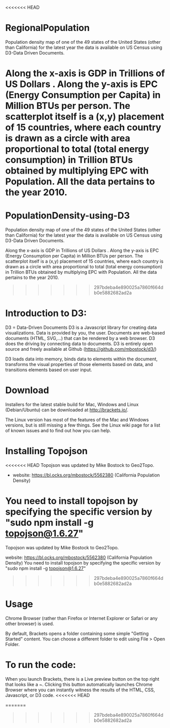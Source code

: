 <<<<<<< HEAD
# RegionalPopulation

Population density map of one of the 49 states of the United States (other than California) for the latest year the data is available on US Census using D3-Data Driven Documents.

Along	the	x-axis	is GDP	in	Trillions	of	US	Dollars	.	Along	the	y-axis	is	EPC	(Energy	Consumption	per	Capita)	in	Million	BTUs	per	person. The	scatterplot	itself	is	a	(x,y)	placement	of	15 countries,	where	each	country	is	drawn	as	a	circle	with	area	proportional	to	total	(total	energy	consumption)	in	Trillion	BTUs obtained	by	multiplying	EPC	with Population.	All	the	data	pertains	to	the	year	2010.	
=======
# PopulationDensity-using-D3

Population density map of one of the 49 states of the United States (other than California) for the latest year the data is available on US Census using D3-Data Driven Documents.

Along the x-axis is GDP in Trillions of US Dollars . Along the y-axis is EPC (Energy Consumption per Capita) in Million BTUs per person. The scatterplot itself is a (x,y) placement of 15 countries, where each country is drawn as a circle with area proportional to total (total energy consumption) in Trillion BTUs obtained by multiplying EPC with Population. All the data pertains to the year 2010.
>>>>>>> 297bdeba4e890025a7860f664db0e5882682ad2a

# Introduction to D3:

D3 = Data-Driven Documents D3 is a Javascript library for creating data visualizations. Data is provided by you, the user. Documents are web-based documents (HTML, SVG,…) that can be rendered by a web browser. D3 does the driving by connecting data to documents. D3 is entirely open source and freely available at Github (https://github.com/mbostock/d3/)

D3 loads data into memory, binds data to elements within the document, transforms the visual properties of those elements based on data, and transitions elements based on user input.

# Download

Installers for the latest stable build for Mac, Windows and Linux (Debian/Ubuntu) can be downloaded at http://brackets.io/.

The Linux version has most of the features of the Mac and Windows versions, but is still missing a few things. See the Linux wiki page for a list of known issues and to find out how you can help.

# Installing Topojson
<<<<<<< HEAD
Topojson was updated by Mike Bostock to Geo2Topo.
* website: https://bl.ocks.org/mbostock/5562380 (California Population Density)

You need to install topojson by specifying the specific version by
"sudo npm install -g topojson@1.6.27"
=======

Topojson was updated by Mike Bostock to Geo2Topo.

website: https://bl.ocks.org/mbostock/5562380 (California Population Density)
You need to install topojson by specifying the specific version by "sudo npm install -g topojson@1.6.27"
>>>>>>> 297bdeba4e890025a7860f664db0e5882682ad2a

# Usage

Chrome Browser (rather than Firefox or Internet Explorer or Safari or any other browser) is used.

By default, Brackets opens a folder containing some simple "Getting Started" content. You can choose a different folder to edit using File > Open Folder.

# To run the code:

When you launch Brackets, there is a Live preview button on the top right that looks like a ~. Clicking this button automatically launches Chrome Browser where you can instantly witness the results of the HTML, CSS, Javascript, or D3 code.
<<<<<<< HEAD


=======
>>>>>>> 297bdeba4e890025a7860f664db0e5882682ad2a

